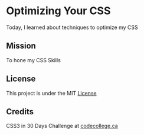 # Optimizing Your CSS

Today, I learned about techniques to optimize my CSS


## Mission

To hone my CSS Skills


## License

This project is under the MIT [License](#)


## Credits

CSS3 in 30 Days Challenge at [codecollege.ca](#)
